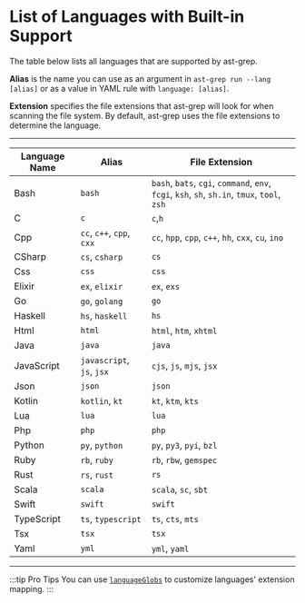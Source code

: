# List of Languages with Built-in Support

The table below lists all languages that are supported by ast-grep.

**Alias** is the name you can use as an argument in `ast-grep run --lang [alias]` or as a value in YAML rule with `language: [alias]`.

**Extension** specifies the file extensions that ast-grep will look for when scanning the file system. By default, ast-grep uses the file extensions to determine the language.

----

| Language Name | Alias | File Extension |
|---|---|---|
|Bash | `bash` | `bash`, `bats`, `cgi`, `command`, `env`, `fcgi`, `ksh`, `sh`, `sh.in`, `tmux`, `tool`, `zsh` |
|C | `c` | `c`,`h`|
|Cpp | `cc`, `c++`, `cpp`, `cxx` | `cc`, `hpp`, `cpp`, `c++`, `hh`, `cxx`, `cu`, `ino`|
|CSharp | `cs`, `csharp` | `cs`|
|Css | `css` | `css`|
|Elixir | `ex`, `elixir` | `ex`, `exs`|
|Go | `go`, `golang` | `go`|
|Haskell | `hs`, `haskell` | `hs`|
|Html | `html` | `html`, `htm`, `xhtml`|
|Java | `java` | `java`|
|JavaScript | `javascript`, `js`, `jsx` | `cjs`, `js`, `mjs`, `jsx`|
|Json | `json` | `json` |
|Kotlin | `kotlin`, `kt` | `kt`, `ktm`, `kts`|
|Lua | `lua` | `lua`|
|Php | `php` | `php` |
|Python | `py`, `python` | `py`, `py3`, `pyi`, `bzl`|
|Ruby | `rb`, `ruby` | `rb`, `rbw`, `gemspec`|
|Rust | `rs`, `rust` | `rs`|
|Scala | `scala` | `scala`, `sc`, `sbt`|
|Swift | `swift` | `swift`|
|TypeScript | `ts`, `typescript` | `ts`, `cts`, `mts`|
|Tsx | `tsx` | `tsx`|
|Yaml | `yml` | `yml`, `yaml`|

----

:::tip Pro Tips
You can use [`languageGlobs`](/reference/sgconfig.html#languageglobs) to customize languages' extension mapping.
:::